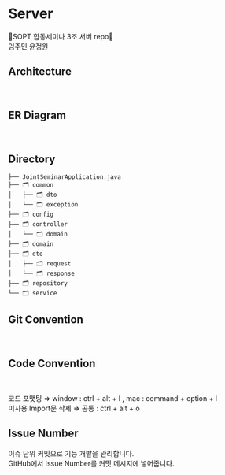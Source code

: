 # Server
💜SOPT 합동세미나 3조 서버 repo💜<br/>
임주민 윤정원

## Architecture
<br/>

## ER Diagram
<br/>

## Directory
```
├── JointSeminarApplication.java
├── 🗂️ common
│   ├── 🗂️ dto
│   └── 🗂️ exception
├── 🗂️ config
├── 🗂️ controller
│   └── 🗂️ domain
├── 🗂️ domain
├── 🗂️ dto
│   ├── 🗂️ request
│   └── 🗂️ response
├── 🗂️ repository
└── 🗂️ service
```

## Git Convention
<br/>

## Code Convention
<br/>

코드 포맷팅 ⇒ window : ctrl + alt + l , mac : command + option + l<br/>
미사용 Import문 삭제 ⇒ 공통 : ctrl + alt + o

## Issue Number
이슈 단위 커밋으로 기능 개발을 관리합니다.<br/>
GitHub에서 Issue Number를 커밋 메시지에 넣어줍니다.
